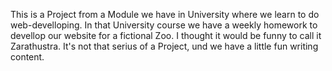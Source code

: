 This is a Project from a Module we have in University where we learn to do web-develloping.
In that University course we have a weekly homework to devellop our website for a fictional Zoo. 
I thought it would be funny to call it Zarathustra.
It's not that serius of a Project, und we have a little fun writing content. 
